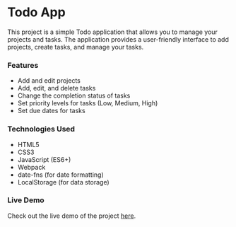 # Todo App

This project is a simple Todo application that allows you to manage your projects and tasks. The application provides a user-friendly interface to add projects, create tasks, and manage your tasks.

### Features

- Add and edit projects
- Add, edit, and delete tasks
- Change the completion status of tasks
- Set priority levels for tasks (Low, Medium, High)
- Set due dates for tasks

### Technologies Used

- HTML5
- CSS3
- JavaScript (ES6+)
- Webpack
- date-fns (for date formatting)
- LocalStorage (for data storage)

### Live Demo

Check out the live demo of the project [here](https://semihmertdev.github.io/todo-list/).
